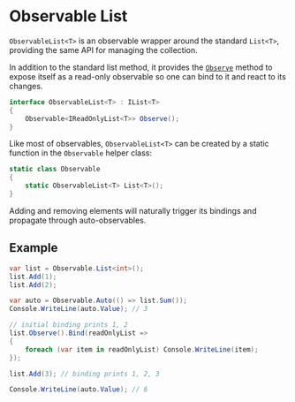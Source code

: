 # Observable List

`ObservableList<T>` is an observable wrapper around the standard `List<T>`, providing the same API for managing the collection.

In addition to the standard list method, it provides the [`Observe`](xref:TinkState.ObservableList`1.Observe) method to expose itself
as a read-only observable so one can bind to it and react to its changes.

```csharp
interface ObservableList<T> : IList<T>
{
	Observable<IReadOnlyList<T>> Observe();
}
```

Like most of observables, `ObservableList<T>` can be created by a static function in the `Observable` helper class:

```csharp
static class Observable
{
	static ObservableList<T> List<T>();
}
```

Adding and removing elements will naturally trigger its bindings and propagate through auto-observables.

## Example

```csharp
var list = Observable.List<int>();
list.Add(1);
list.Add(2);

var auto = Observable.Auto(() => list.Sum());
Console.WriteLine(auto.Value); // 3

// initial binding prints 1, 2
list.Observe().Bind(readOnlyList =>
{
	foreach (var item in readOnlyList) Console.WriteLine(item);
});

list.Add(3); // binding prints 1, 2, 3

Console.WriteLine(auto.Value); // 6
```
